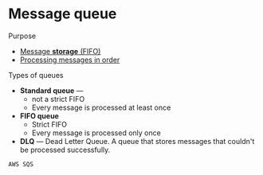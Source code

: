 # Message queue

Purpose
* [Message **storage** (FIFO)](../data-storage.md)
* [Processing messages in order](../concurrency-control.md)

Types of queues

* **Standard queue** —
  * not a strict FIFO
  * Every message is processed at least once
* **FIFO queue**
  * Strict FIFO
  * Every message is processed only once
* **DLQ** — Dead Letter Queue. A queue that stores messages that couldn't be processed successfully.

~~~admonish example
AWS SQS
~~~
